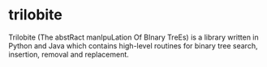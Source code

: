 # trilobite
Trilobite (The abstRact manIpuLation Of BInary TreEs) is a library written in Python and Java which contains high-level routines for binary tree search, insertion, removal and replacement. 
